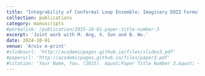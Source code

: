 ```yaml
---
title: "Integrability of Conformal Loop Ensemble: Imaginary DOZZ Formula and Beyond"
collection: publications
category: manuscripts
#permalink: /publication/2015-10-01-paper-title-number-3
excerpt: 'Joint work with M. Ang, X. Sun and B. Wu.'
date: 2024-10-01
venue: 'Arxiv e-print'
#slidesurl: 'http://academicpages.github.io/files/slides3.pdf'
#paperurl: 'http://academicpages.github.io/files/paper3.pdf'
#citation: 'Your Name, You. (2015). &quot;Paper Title Number 3.&quot; <i>Journal 1</i>. 1(3).'
---
```

